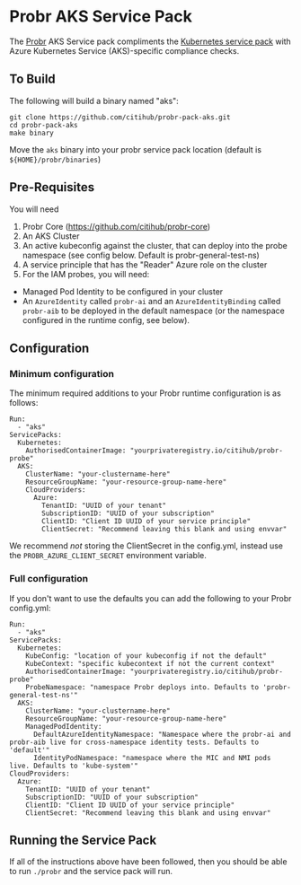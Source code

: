 # Probr AKS Service Pack

The [Probr](https://github.com/citihub/probr-core) AKS Service pack compliments the [Kubernetes service pack](https://github.com/citihub/probr-pack-kubernetes) with Azure Kubernetes Service (AKS)-specific compliance checks.

## To Build

The following will build a binary named "aks":
```
git clone https://github.com/citihub/probr-pack-aks.git
cd probr-pack-aks
make binary
```

Move the `aks` binary into your probr service pack location (default is `${HOME}/probr/binaries`)

## Pre-Requisites

You will need
1. Probr Core (https://github.com/citihub/probr-core)
1. An AKS Cluster
1. An active kubeconfig against the cluster, that can deploy into the probe namespace (see config below. Default is probr-general-test-ns)
1. A service principle that has the "Reader" Azure role on the cluster
1. For the IAM probes, you will need:
  - Managed Pod Identity to be configured in your cluster
  - An `AzureIdentity` called `probr-ai` and an `AzureIdentityBinding` called `probr-aib` to be deployed in the default namespace (or the namespace configured in the runtime config, see below).

## Configuration

### Minimum configuration

The minimum required additions to your Probr runtime configuration is as follows:

```
Run:
  - "aks"
ServicePacks:
  Kubernetes:
    AuthorisedContainerImage: "yourprivateregistry.io/citihub/probr-probe"
  AKS:
    ClusterName: "your-clustername-here"
    ResourceGroupName: "your-resource-group-name-here"      
    CloudProviders:
      Azure:
        TenantID: "UUID of your tenant"
        SubscriptionID: "UUID of your subscription"
        ClientID: "Client ID UUID of your service principle"
        ClientSecret: "Recommend leaving this blank and using envvar"
```
We recommend _not_ storing the ClientSecret in the config.yml, instead use the `PROBR_AZURE_CLIENT_SECRET` environment variable.

### Full configuration

If you don't want to use the defaults you can add the following to your Probr config.yml:

```
Run:
  - "aks"
ServicePacks:
  Kubernetes:
    KubeConfig: "location of your kubeconfig if not the default"
    KubeContext: "specific kubecontext if not the current context"
    AuthorisedContainerImage: "yourprivateregistry.io/citihub/probr-probe"
    ProbeNamespace: "namespace Probr deploys into. Defaults to 'probr-general-test-ns'"
  AKS:
    ClusterName: "your-clustername-here"
    ResourceGroupName: "your-resource-group-name-here"
    ManagedPodIdentity:
      DefaultAzureIdentityNamespace: "Namespace where the probr-ai and probr-aib live for cross-namespace identity tests. Defaults to 'default'"
      IdentityPodNamespace: "namespace where the MIC and NMI pods live. Defaults to 'kube-system'"
CloudProviders:
  Azure:
    TenantID: "UUID of your tenant"
    SubscriptionID: "UUID of your subscription"
    ClientID: "Client ID UUID of your service principle"
    ClientSecret: "Recommend leaving this blank and using envvar"
```



## Running the Service Pack

If all of the instructions above have been followed, then you should be able to run `./probr` and the service pack will run.
